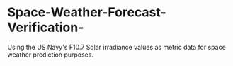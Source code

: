 # Space-Weather-Forecast-Verification-
Using the US Navy's F10.7 Solar irradiance values as metric data for space weather prediction purposes. 
